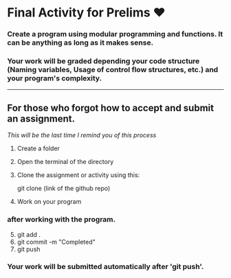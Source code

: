 # Final Activity for Prelims ❤

### Create a program using **modular** **programming** and **functions**. It can be anything as long as it makes sense.
### Your work will be graded depending your code structure (Naming variables, Usage of control flow structures, etc.) and your program's **complexity**.

---

## For those who forgot how to accept and submit an assignment.

_This will be the last time I remind you of this process_

1. Create a folder

2. Open the terminal of the directory

3. Clone the assignment or activity using this:

	git clone (link of the github repo)

4. Work on your program

### after working with the program.

5. git add .
6. git commit -m "Completed"
7. git push

### Your work will be submitted automatically after 'git push'.